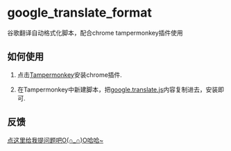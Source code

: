 # google_translate_format
谷歌翻译自动格式化脚本，配合chrome tampermonkey插件使用



## 如何使用

1. 点击[Tampermonkey](https://chrome.google.com/webstore/detail/tampermonkey/dhdgffkkebhmkfjojejmpbldmpobfkfo?utm_source=chrome-ntp-icon)安装chrome插件.

2. 在Tampermonkey中新建脚本，把[google.translate.js](https://github.com/assmdx/google_translate_format/raw/master/google.translate.js)内容复制进去，安装即可.



## 反馈

[点这里给我提问题吧O(∩_∩)O哈哈~](https://github.com/assmdx/google_translate_format/issues)

